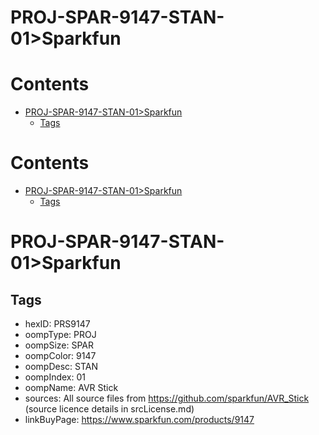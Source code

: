 
PROJ-SPAR-9147-STAN-01>Sparkfun
===============================

Contents
========

* [PROJ-SPAR-9147-STAN-01>Sparkfun](#proj-spar-9147-stan-01sparkfun)
	* [Tags](#tags)

Contents
========

* [PROJ-SPAR-9147-STAN-01>Sparkfun](#proj-spar-9147-stan-01sparkfun)
	* [Tags](#tags)

# PROJ-SPAR-9147-STAN-01>Sparkfun

## Tags

- hexID: PRS9147
- oompType: PROJ
- oompSize: SPAR
- oompColor: 9147
- oompDesc: STAN
- oompIndex: 01
- oompName: AVR Stick
- sources: All source files from https://github.com/sparkfun/AVR_Stick (source licence details in srcLicense.md)
- linkBuyPage: https://www.sparkfun.com/products/9147
